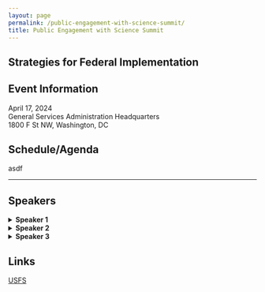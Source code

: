 ```yaml
---
layout: page
permalink: /public-engagement-with-science-summit/
title: Public Engagement with Science Summit
---
```

 
## Strategies for Federal Implementation
<div class="grid-row grid-gap r-m">
  <div class="usa-width-one-half">
    <div class="usa-card">
      <div class="usa-card__body text-center">
      <h2 class="usa-card__heading">Event Information</h2>
      <p class="usa-card__text">April 17, 2024<br>
General Services Administration Headquarters<br>
1800 F St NW, Washington, DC</p>
    </div>
  </div>
</div>
<div class="usa-width-one-half">
  <div class="usa-card">
    <div class="usa-card__body text-center">
    <h2 class="usa-card__heading">Schedule/Agenda</h2>
    <p class="usa-card__text">asdf</p>
  </div>
</div>
</div>
</div>

<hr>



## Speakers
<details>
  <summary><b>Speaker 1</b></summary>
  <p>Here is their bio.</p>
</details>

<details>
  <summary><b>Speaker 2</b></summary>
  <p>Here is their bio.</p>
</details>

<details>
  <summary><b>Speaker 3</b></summary>
  <p>Here is their bio.</p>
</details>


## Links

[USFS](https://www.citizenscience.gov/catalog/usfs)

